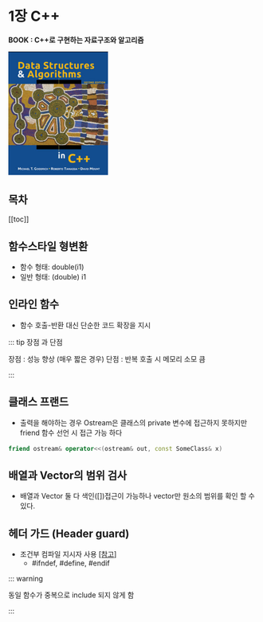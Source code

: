 # 1장 C++

**BOOK : C++로 구현하는 자료구조와 알고리즘**

<img src="../img/CppDataStructureAlgorithm/C++Book.png" alt="drawing" width="200"/>

## 목차

[[toc]]

## 함수스타일 형변환
- 함수 형태: double(i1)
- 일반 형태: (double) i1 

## 인라인 함수
- 함수 호출-반환 대신 단순한 코드 확장을 지시

::: tip 장점 과 단점

장점 : 성능 향상 (매우 짧은 경우)
단점 : 반복 호출 시 메모리 소모 큼

:::   

## 클래스 프랜드

- 출력을 해야하는 경우 Ostream은 클래스의 private 변수에 접근하지 못하지만 friend 함수 선언 시 접근 가능 하다   
```cpp
friend ostream& operator<<(ostream& out, const SomeClass& x)
```
## 배열과 Vector의 범위 검사
- 배열과 Vector 둘 다 색인([])접근이 가능하나 vector만 원소의 범위를 확인 할 수 있다.

## 헤더 가드 (Header guard)
- 조건부 컴파일 지시자 사용 [[참고]](https://boycoding.tistory.com/144)
  * #ifndef, #define, #endif   

::: warning

동일 함수가 중복으로 include 되지 않게 함

:::

